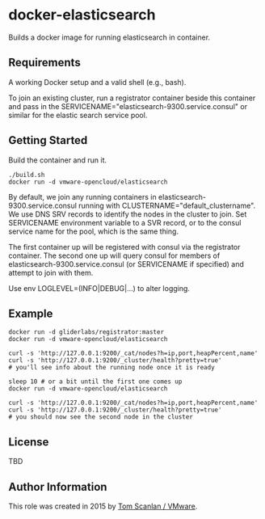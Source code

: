 # docker-elasticsearch

Builds a docker image for running elasticsearch in container.

## Requirements

A working Docker setup and a valid shell (e.g., bash).

To join an existing cluster, run a registrator container beside this container
and pass in the SERVICENAME="elasticsearch-9300.service.consul" or similar for
the elastic search service pool.

## Getting Started
Build the container and run it.

```
./build.sh
docker run -d vmware-opencloud/elasticsearch
```

By default, we join any running containers in elasticsearch-9300.service.consul
running with CLUSTERNAME="default&#95;clustername".  We use DNS SRV records
to identify the nodes in the cluster to join. Set SERVICENAME environment variable
to a SVR record, or to the consul service name for the pool, which is the same thing.

The first container up will be registered with consul via the registrator
container.  The second one up will query consul for members of
elasticsearch-9300.service.consul (or SERVICENAME if specified) and
attempt to join with them.

Use env LOGLEVEL=(INFO|DEBUG|...) to alter logging.

## Example

```
docker run -d gliderlabs/registrator:master
docker run -d vmware-opencloud/elasticsearch

curl -s 'http://127.0.0.1:9200/_cat/nodes?h=ip,port,heapPercent,name'
curl -s 'http://127.0.0.1:9200/_cluster/health?pretty=true'
# you'll see info about the running node once it is ready

sleep 10 # or a bit until the first one comes up
docker run -d vmware-opencloud/elasticsearch

curl -s 'http://127.0.0.1:9200/_cat/nodes?h=ip,port,heapPercent,name'
curl -s 'http://127.0.0.1:9200/_cluster/health?pretty=true'
# you should now see the second node in the cluster

```

## License

TBD

## Author Information

This role was created in 2015 by [Tom Scanlan / VMware](http://www.vmware.com/).
